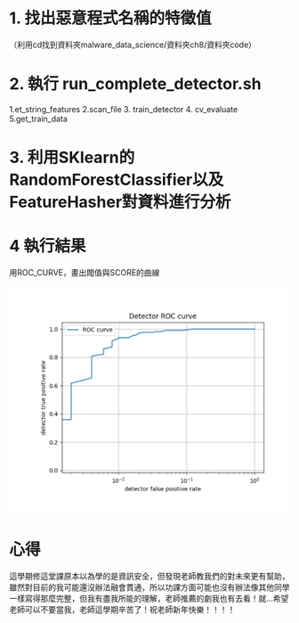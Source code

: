 # 1.	找出惡意程式名稱的特徵值
（利用cd找到資料夾malware_data_science/資料夾ch8/資料夾code）
# 2.	執行 run_complete_detector.sh

1.et_string_features
2.scan_file
3.	train_detector
4.	cv_evaluate
5.get_train_data

# 3.	利用SKlearn的RandomForestClassifier以及FeatureHasher對資料進行分析

# 4   執行結果
用ROC_CURVE，畫出閥值與SCORE的曲線

![image](https://github.com/107ab0712/Final-HW-1/blob/main/image.png)


# 心得
這學期修這堂課原本以為學的是資訊安全，但發現老師教我們的對未來更有幫助，雖然對目前的我可能還沒辦法融會貫通，所以功課方面可能也沒有辦法像其他同學一樣寫得那麼完整，但我有盡我所能的理解，老師推薦的劇我也有去看！就…希望老師可以不要當我，老師這學期辛苦了！祝老師新年快樂！！！！
